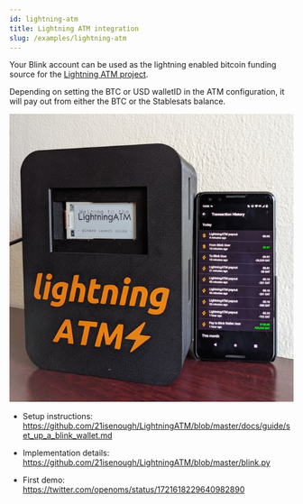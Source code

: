 ```yaml
---
id: lightning-atm
title: Lightning ATM integration
slug: /examples/lightning-atm
---
```


Your Blink account can be used as the lightning enabled bitcoin funding source for the [Lightning ATM project](https://github.com/21isenough/LightningATM#lightningatm).

Depending on setting the BTC or USD walletID in the ATM configuration, it will pay out from either the BTC or the Stablesats balance.

![Lightning ATM](../images/lightning_atm.jpeg)

* Setup instructions:<br />
  https://github.com/21isenough/LightningATM/blob/master/docs/guide/set_up_a_blink_wallet.md

* Implementation details:<br />
  https://github.com/21isenough/LightningATM/blob/master/blink.py

* First demo:<br />
  https://twitter.com/openoms/status/1721618229640982890

